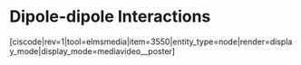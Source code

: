# Dipole-dipole Interactions


<media-video>[ciscode|rev=1|tool=elmsmedia|item=3550|entity_type=node|render=display_mode|display_mode=mediavideo__poster]</media-video>

<houck-math> </houck-math>